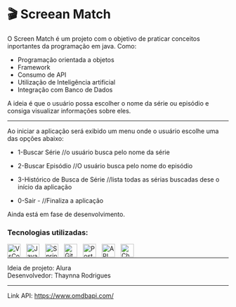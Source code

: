# 🎬 Screean Match

<p>O Screen Match é um projeto com o objetivo de praticar conceitos inportantes da programação em java. Como:</p>

- Programação orientada a objetos<br/>
- Framework<br/>
- Consumo de API<br/>
- Utilização de Inteligência artificial<br/>
- Integração com Banco de Dados<br/>

<p>A ideia é que o usuário possa escolher o nome da série ou episódio e consiga visualizar informações sobre eles.</p>

---

Ao iniciar a aplicação será exibido um menu onde o usuário escolhe uma das opções abaixo:
+ 1-Buscar Série //o usuário busca pelo nome da série
+ 2-Buscar Episódio //O usuário busca pelo nome do episódio
+ 3-Histórico de Busca de Série //lista todas as sérias buscadas dese o início da aplicação<br/>

+ 0-Sair - //Finaliza a aplicação

Ainda está em fase de desenvolvimento.

<h3>Tecnologias utilizadas:</h3>
<img align="left" alt="VsCode" tittle="VsCode" width="30px" style="padding-right:10px;" src="https://cdn.jsdelivr.net/gh/devicons/devicon@latest/icons/vscode/vscode-original.svg"/>

<img align="left" alt="Java" tittle="Java" width="30px" style="padding-right:10px;" src="https://cdn.jsdelivr.net/gh/devicons/devicon/icons/java/java-original.svg"/>

<img align="left" alt="Spring" tittle="1spring" width="30px" style="padding-right:10px;" src="https://cdn.jsdelivr.net/gh/devicons/devicon/icons/spring/spring-original.svg" />

<img align="left" alt="Git" tittle="Git" width="30px" style="padding-right:10px;" src="https://cdn.jsdelivr.net/gh/devicons/devicon/icons/git/git-original.svg" />

<img align="left" alt="PostgreSQL" tittle="PostgreSQL" width="30px" style="padding-right:10px;" src="https://cdn.jsdelivr.net/gh/devicons/devicon@latest/icons/postgresql/postgresql-original.svg" />

<img align="left" alt="API" tittle="API" width="30px" style="padding-right:10px;" src="https://img.icons8.com/external-flaticons-lineal-color-flat-icons/64/external-api-productivity-flaticons-lineal-color-flat-icons.png" />

<img align="left" alt="ChatGPT" tittle="ChatGPT" width="30px" style="padding-right:10px;" src="https://img.icons8.com/nolan/64/chatgpt.png" /><br/>

---

Ideia de projeto: Alura<br/>
Desenvolvedor: Thaynna Rodrigues

---
Link API: https://www.omdbapi.com/

